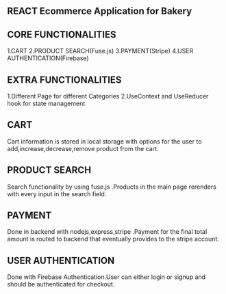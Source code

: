## REACT Ecommerce Application for Bakery

## CORE FUNCTIONALITIES
1.CART
2.PRODUCT SEARCH(Fuse.js)
3.PAYMENT(Stripe)
4.USER AUTHENTICATION(Firebase)

## EXTRA FUNCTIONALITIES
1.Different Page for different Categories
2.UseContext and UseReducer hook for state management   


## CART
Cart information is stored in local storage with options for the user to add,increase,decrease,remove product from the cart.

## PRODUCT SEARCH
Search functionality by using fuse.js .Products in the main page rerenders with every input in the search field. 

## PAYMENT
Done in backend with nodejs,express,stripe .Payment for the final total amount is routed to backend that eventually provides to the stripe account.

## USER AUTHENTICATION
Done with Firebase Authentication.User can either login or signup and should be authenticated for checkout.  

